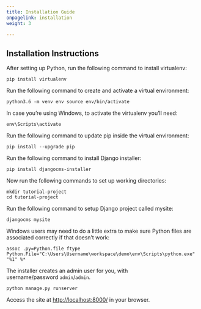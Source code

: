 ```yaml
---
title: Installation Guide
onpagelink: installation
weight: 3

---
```

Installation Instructions
-------------------------

After setting up Python, run the following command to install virtualenv:  

    pip install virtualenv

Run the following command to create and activate a virtual environment:

    python3.6 -m venv env source env/bin/activate

In case you’re using Windows, to activate the virtualenv you’ll need:

    env\Scripts\activate

Run the following command to update pip inside the virtual environment:

    pip install --upgrade pip

Run the following command to install Django installer:

    pip install djangocms-installer

Now run the following commands to set up working directories:

    mkdir tutorial-project
    cd tutorial-project

Run the following command to setup Django project called mysite:

    djangocms mysite

Windows users may need to do a little extra to make sure Python files are associated correctly if that doesn’t work:

    assoc .py=Python.file ftype Python.File="C:\Users\Username\workspace\demo\env\Scripts\python.exe" "%1" %* 

The installer creates an admin user for you, with username/password `admin`/`admin`.

    python manage.py runserver

Access the site at [http://localhost:8000/](https://href.li/?http://localhost:8000/) in your browser.